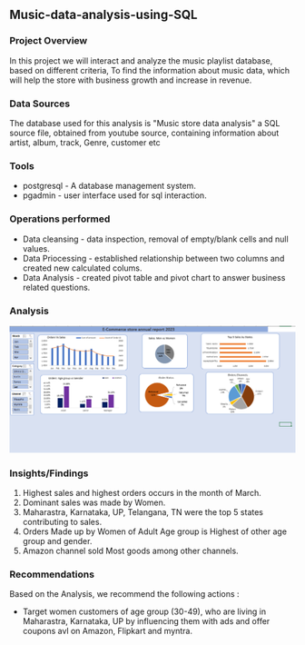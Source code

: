 ## Music-data-analysis-using-SQL

### Project Overview

In this project we will interact and analyze the music playlist database, based on different criteria, To find the information about music data, which will help the store with business growth and increase in revenue.

### Data Sources

The database used for this analysis is "Music store data analysis" a SQL source file, obtained from youtube source, containing information about artist, album, track, Genre, customer etc

### Tools

- postgresql - A database management system.
- pgadmin - user interface used for sql interaction.

### Operations performed

- Data cleansing - data inspection, removal of empty/blank cells and null values.
- Data Priocessing - established relationship between two columns and created new calculated colums.
- Data Analysis - created pivot table and pivot chart to answer business related questions.

### Analysis

<img src = "https://github.com/Gituservaish/E-commerce-sales-analysis-using-excel/blob/main/Analysis%20in%20excel.png" alt = "MLBC">

### Insights/Findings

1. Highest sales and highest orders occurs in the month of March.
2. Dominant sales was made by Women.
3. Maharastra, Karnataka, UP, Telangana, TN were the top 5 states contributing to sales.
4. Orders Made up by Women of Adult Age group is Highest of other age group and gender.
5. Amazon channel sold Most goods among other channels.

### Recommendations
Based on the Analysis, we recommend the following actions :
- Target women customers of age group (30-49), who are living in Maharastra, Karnataka, UP by influencing them with ads and offer coupons avl on Amazon, Flipkart and myntra.
